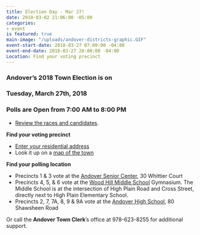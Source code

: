 ```yaml
---
title: Election Day - Mar 27!
date: 2018-03-02 21:06:00 -05:00
categories:
- event
is featured: true
main-image: "/uploads/andover-districts-graphic.GIF"
event-start-date: 2018-03-27 07:00:00 -04:00
event-end-date: 2018-03-27 20:00:00 -04:00
Location: Find your voting precinct
---
```


### Andover’s 2018 Town Election is on 
### Tuesday, March 27th, 2018
### Polls are Open from 7:00 AM to 8:00 PM

* [Review the races and candidates](http://bit.ly/2Fejmiw).

**Find your voting precinct**
* [Enter your residential address](http://www.sec.state.ma.us/WhereDoIVoteMA/bal/MyElectionInfo.aspx)
* Look it up on a [map of the town](https://andoverma.gov/DocumentCenter/View/2013)

**Find your polling location**
* Precincts 1 & 3 vote at the [Andover Senior Center](http://bit.ly/2FYicVe), 30 Whittier Court
* Precincts 4, 5, & 6 vote at the [Wood Hill Middle School](http://bit.ly/2oVs2iB) Gymnasium. The Middle School is at the intersection of High Plain Road and Cross Street, directly next to High Plain Elementary School.
* Precincts 2, 7, 7A, 8, 9 & 9A vote at the [Andover High School](http://bit.ly/2tjpBvV), 80 Shawsheen Road

Or call the **Andover Town Clerk**’s office at 978-623-8255 for additional support. 